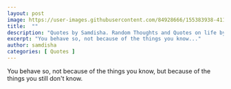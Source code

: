 ```yaml
---
layout: post
image: https://user-images.githubusercontent.com/84928666/155383938-41129ce7-f40f-4a50-af59-838e2c4f02cc.jpg
title:  ""
description: "Quotes by Samdisha. Random Thoughts and Quotes on life by Samdisha Khunger."
excerpt: "You behave so, not because of the things you know..."
author: samdisha
categories: [ Quotes ]
---
```


You behave so, not because of the things you know, but because of the things you still don't know.